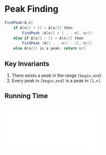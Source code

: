 # Peak Finding

``` java
FindPeak(A,n)
	if A[n/2 + 1] > A[n/2] then
		FindPeak (A[n/2 + 1 . . n], n/2)
	else if A[n/2 - 1] > A[n/2] then
		FindPeak (A[1 . . n/2 - 1], n/2)
	else A[n/2] is a peak; return n/2
```

## Key Invariants

1. There exists a peak in the range `[begin,end]`
2. Every peak in `[begin,end]` is a peak in `[1,n]`

## Running Time

![](CS2040_04.PeakFinding.pdf#page=68)
